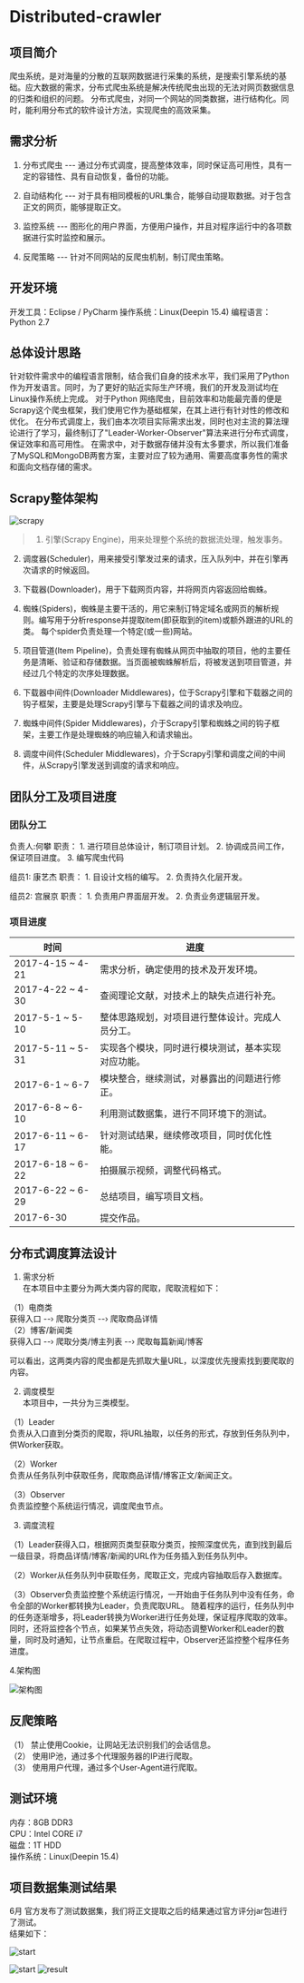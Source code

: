 # Distributed-crawler

## 项目简介

   爬虫系统，是对海量的分散的互联网数据进行采集的系统，是搜索引擎系统的基础。应大数据的需求，分布式爬虫系统是解决传统爬虫出现的无法对网页数据信息的归类和组织的问题。
分布式爬虫，对同一个网站的同类数据，进行结构化。同时，能利用分布式的软件设计方法，实现爬虫的高效采集。

## 需求分析

1. 分布式爬虫 --- 通过分布式调度，提高整体效率，同时保证高可用性，具有一定的容错性、具有自动恢复，备份的功能。

2. 自动结构化 --- 对于具有相同模板的URL集合，能够自动提取数据。对于包含正文的网页，能够提取正文。

3. 监控系统 --- 图形化的用户界面，方便用户操作，并且对程序运行中的各项数据进行实时监控和展示。

4. 反爬策略 --- 针对不同网站的反爬虫机制，制订爬虫策略。

## 开发环境

开发工具：Eclipse / PyCharm
操作系统：Linux(Deepin 15.4)
编程语言：Python 2.7

## 总体设计思路

   针对软件需求中的编程语言限制，结合我们自身的技术水平，我们采用了Python作为开发语言。同时，为了更好的贴近实际生产环境，我们的开发及测试均在Linux操作系统上完成。
 对于Python 网络爬虫，目前效率和功能最完善的便是Scrapy这个爬虫框架，我们使用它作为基础框架，在其上进行有针对性的修改和优化。
在分布式调度上，我们由本次项目实际需求出发，同时也对主流的算法理论进行了学习，最终制订了"Leader-Worker-Observer"算法来进行分布式调度，保证效率和高可用性。
在需求中，对于数据存储并没有太多要求，所以我们准备了MySQL和MongoDB两套方案，主要对应了较为通用、需要高度事务性的需求和面向文档存储的需求。

## Scrapy整体架构

![scrapy](http://on81dxgme.bkt.clouddn.com/scrapy_backbone.png)
>1. 引擎(Scrapy Engine)，用来处理整个系统的数据流处理，触发事务。

2. 调度器(Scheduler)，用来接受引擎发过来的请求，压入队列中，并在引擎再次请求的时候返回。

3. 下载器(Downloader)，用于下载网页内容，并将网页内容返回给蜘蛛。

4. 蜘蛛(Spiders)，蜘蛛是主要干活的，用它来制订特定域名或网页的解析规则。编写用于分析response并提取item(即获取到的item)或额外跟进的URL的类。 每个spider负责处理一个特定(或一些)网站。

5. 项目管道(Item Pipeline)，负责处理有蜘蛛从网页中抽取的项目，他的主要任务是清晰、验证和存储数据。当页面被蜘蛛解析后，将被发送到项目管道，并经过几个特定的次序处理数据。

6. 下载器中间件(Downloader Middlewares)，位于Scrapy引擎和下载器之间的钩子框架，主要是处理Scrapy引擎与下载器之间的请求及响应。

7. 蜘蛛中间件(Spider Middlewares)，介于Scrapy引擎和蜘蛛之间的钩子框架，主要工作是处理蜘蛛的响应输入和请求输出。

8. 调度中间件(Scheduler Middlewares)，介于Scrapy引擎和调度之间的中间件，从Scrapy引擎发送到调度的请求和响应。

## 团队分工及项目进度

### 团队分工

负责人:何攀
职责：
     1. 进行项目总体设计，制订项目计划。
     2. 协调成员间工作，保证项目进度。
     3. 编写爬虫代码

组员1: 康艺杰
职责：
     1. 目设计文档的编写。
     2. 负责持久化层开发。

组员2: 宫展京
职责：
     1. 负责用户界面层开发。
     2. 负责业务逻辑层开发。

### 项目进度
时间 | 进度
----|------
2017-4-15 ~ 4-21| 需求分析，确定使用的技术及开发环境。
2017-4-22 ~ 4-30 | 查阅理论文献，对技术上的缺失点进行补充。
2017-5-1 ~ 5-10  | 整体思路规划，对项目进行整体设计。完成人员分工。
2017-5-11 ~ 5-31  | 实现各个模块，同时进行模块测试，基本实现对应功能。
2017-6-1 ~ 6-7  |  模块整合，继续测试，对暴露出的问题进行修正。
2017-6-8 ~ 6-10 | 利用测试数据集，进行不同环境下的测试。
2017-6-11 ~ 6-17 | 针对测试结果，继续修改项目，同时优化性能。
2017-6-18 ~ 6-22  | 拍摄展示视频，调整代码格式。
2017-6-22 ~ 6-29 | 总结项目，编写项目文档。
2017-6-30 | 提交作品。

## 分布式调度算法设计

1. 需求分析  
在本项目中主要分为两大类内容的爬取，爬取流程如下：  

（1）电商类  
获得入口 --› 爬取分类页 --› 爬取商品详情  
（2）博客/新闻类  
获得入口 --› 爬取分类/博主列表 --› 爬取每篇新闻/博客  

可以看出，这两类内容的爬虫都是先抓取大量URL，以深度优先搜索找到要爬取的内容。  

2. 调度模型  
本项目中，一共分为三类模型。  

（1）Leader  
负责从入口直到分类页的爬取，将URL抽取，以任务的形式，存放到任务队列中，供Worker获取。  

（2）Worker  
负责从任务队列中获取任务，爬取商品详情/博客正文/新闻正文。  

（3）Observer  
负责监控整个系统运行情况，调度爬虫节点。  

 3. 调度流程   

（1）Leader获得入口，根据网页类型获取分类页，按照深度优先，直到找到最后一级目录，将商品详情/博客/新闻的URL作为任务插入到任务队列中。  

（2）Worker从任务队列中获取任务，爬取正文，完成内容抽取后存入数据库。  

（3）Observer负责监控整个系统运行情况，一开始由于任务队列中没有任务，命令全部的Worker都转换为Leader，负责爬取URL。
随着程序的运行，任务队列中的任务逐渐增多，将Leader转换为Worker进行任务处理，保证程序爬取的效率。同时，还将监控各个节点，如果某节点失效，将动态调整Worker和Leader的数量，同时及时通知，让节点重启。在爬取过程中，Observer还监控整个程序任务进度。  

4.架构图    

![架构图](http://img.blog.csdn.net/20170624150958782?watermark/2/text/aHR0cDovL2Jsb2cuY3Nkbi5uZXQvWGl5b3VMaW51eF9LYW5neWlqaWU=/font/5a6L5L2T/fontsize/400/fill/I0JBQkFCMA==/dissolve/70/gravity/SouthEast)  



## 反爬策略

（1） 禁止使用Cookie，让网站无法识别我们的会话信息。  
（2） 使用IP池，通过多个代理服务器的IP进行爬取。  
（3） 使用用户代理，通过多个User-Agent进行爬取。  

## 测试环境
 
内存：8GB  DDR3   
CPU：Intel CORE i7   
磁盘：1T HDD  
操作系统：Linux(Deepin 15.4)  

## 项目数据集测试结果
6月 官方发布了测试数据集，我们将正文提取之后的结果通过官方评分jar包进行了测试。  
结果如下：

![start](http://on81dxgme.bkt.clouddn.com/2017-06-28%2020-28-53%20%E7%9A%84%E5%B1%8F%E5%B9%95%E6%88%AA%E5%9B%BE.png)

![start](http://on81dxgme.bkt.clouddn.com/2017-06-28%2020-30-48%20%E7%9A%84%E5%B1%8F%E5%B9%95%E6%88%AA%E5%9B%BE.png)
![result](http://on81dxgme.bkt.clouddn.com/2017-06-28%2020-30-18%20%E7%9A%84%E5%B1%8F%E5%B9%95%E6%88%AA%E5%9B%BE.png)

